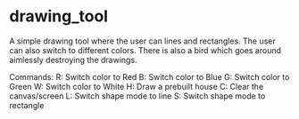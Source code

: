 # drawing_tool
A simple drawing tool where the user can lines and rectangles. The user can also switch to different colors. There is also a bird which goes around aimlessly destroying the drawings.

Commands: 
  R: Switch color to Red
  B: Switch color to Blue
  G: Switch color to Green
  W: Switch color to White
  H: Draw a prebuilt house
  C: Clear the canvas/screen
  L: Switch shape mode to line
  S: Switch shape mode to rectangle
